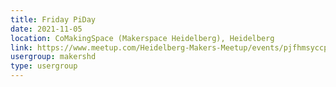 ```yaml
---
title: Friday PiDay
date: 2021-11-05
location: CoMakingSpace (Makerspace Heidelberg), Heidelberg
link: https://www.meetup.com/Heidelberg-Makers-Meetup/events/pjfhmsyccpbhb/
usergroup: makershd
type: usergroup
---
```


